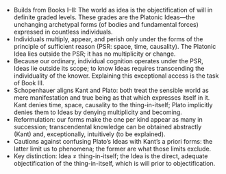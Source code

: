 - Builds from Books I–II: The world as idea is the objectification of will in definite graded levels. These grades are the Platonic Ideas—the unchanging archetypal forms (of bodies and fundamental forces) expressed in countless individuals.
- Individuals multiply, appear, and perish only under the forms of the principle of sufficient reason (PSR: space, time, causality). The Platonic Idea lies outside the PSR; it has no multiplicity or change.
- Because our ordinary, individual cognition operates under the PSR, Ideas lie outside its scope; to know Ideas requires transcending the individuality of the knower. Explaining this exceptional access is the task of Book III.
- Schopenhauer aligns Kant and Plato: both treat the sensible world as mere manifestation and true being as that which expresses itself in it. Kant denies time, space, causality to the thing-in-itself; Plato implicitly denies them to Ideas by denying multiplicity and becoming.
- Reformulation: our forms make the one per kind appear as many in succession; transcendental knowledge can be obtained abstractly (Kant) and, exceptionally, intuitively (to be explained).
- Cautions against confusing Plato’s Ideas with Kant’s a priori forms: the latter limit us to phenomena; the former are what those limits exclude.
- Key distinction: Idea ≠ thing-in-itself; the Idea is the direct, adequate objectification of the thing-in-itself, which is will prior to objectification.